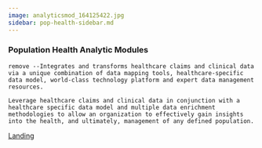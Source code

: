 ```yaml
---
image: analyticsmod_164125422.jpg
sidebar: pop-health-sidebar.md
---
```


### Population Health Analytic Modules

`remove --Integrates and transforms healthcare claims and clinical data via a unique combination of data mapping tools, healthcare-specific data model, world-class technology platform and expert data management resources.`

`Leverage healthcare claims and clinical data in conjunction with a healthcare specific data model and multiple data enrichment methodologies to allow an organization to effectively gain insights into the health, and ultimately, management of any defined population.`

[Landing]

[Landing]: http://50.62.110.126/populationhealthanalytics
